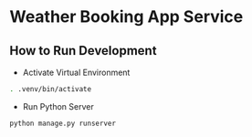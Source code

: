 # Weather Booking App Service

## How to Run Development

* Activate Virtual Environment
```sh
. .venv/bin/activate 
```


* Run Python Server
```sh
python manage.py runserver
```
